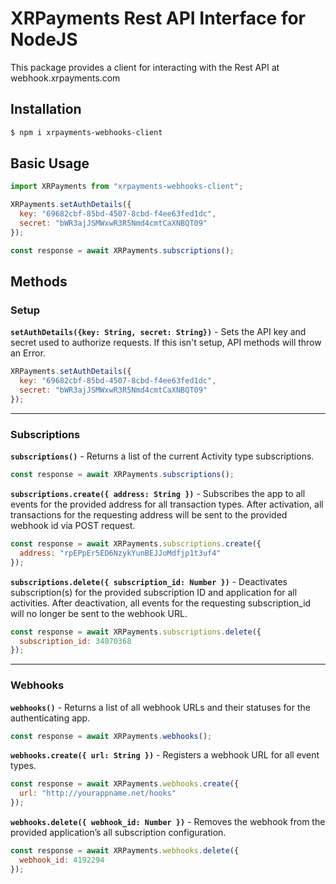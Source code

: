 # XRPayments Rest API Interface for NodeJS

This package provides a client for interacting with the Rest API at webhook.xrpayments.com

## Installation

```sh
$ npm i xrpayments-webhooks-client
```

## Basic Usage

```js
import XRPayments from "xrpayments-webhooks-client";

XRPayments.setAuthDetails({
  key: "69682cbf-85bd-4507-8cbd-f4ee63fed1dc",
  secret: "bWR3ajJSMWxwR3R5Nmd4cmtCaXNBQT09"
});

const response = await XRPayments.subscriptions();
```

## Methods

### Setup

**`setAuthDetails({key: String, secret: String})`** - Sets the API key and secret used to authorize requests. If this isn't setup, API methods will throw an Error.

```js
XRPayments.setAuthDetails({
  key: "69682cbf-85bd-4507-8cbd-f4ee63fed1dc",
  secret: "bWR3ajJSMWxwR3R5Nmd4cmtCaXNBQT09"
});
```

---

### Subscriptions

**`subscriptions()`** - Returns a list of the current Activity type subscriptions.

```js
const response = await XRPayments.subscriptions();
```

**`subscriptions.create({ address: String })`** - Subscribes the app to all events for the provided address for all transaction types. After activation, all transactions for the requesting address will be sent to the provided webhook id via POST request.

```js
const response = await XRPayments.subscriptions.create({
  address: "rpEPpEr5ED6NzykYunBEJJoMdfjp1t3uf4"
});
```

**`subscriptions.delete({ subscription_id: Number })`** - Deactivates subscription(s) for the provided subscription ID and application for all activities. After deactivation, all events for the requesting subscription_id will no longer be sent to the webhook URL.

```js
const response = await XRPayments.subscriptions.delete({
  subscription_id: 34070368
});
```

---

### Webhooks

**`webhooks()`** - Returns a list of all webhook URLs and their statuses for the authenticating app.

```js
const response = await XRPayments.webhooks();
```

**`webhooks.create({ url: String })`** - Registers a webhook URL for all event types.

```js
const response = await XRPayments.webhooks.create({
  url: "http://yourappname.net/hooks"
});
```

**`webhooks.delete({ webhook_id: Number })`** - Removes the webhook from the provided application’s all subscription configuration.

```js
const response = await XRPayments.webhooks.delete({
  webhook_id: 4192294
});
```

